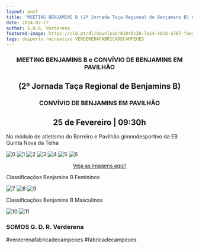 ```yaml
---
layout: post
title: "MEETING BENJAMINS B (2ª Jornada Taça Regional de Benjamins B) e CONVÍVIO DE BENJAMINS EM PAVILHÃO"
date: 2024-02-17
author: G.D.R. Verderena
featured-image: https://cld.pt/dl/download/81040c2b-7a14-48cb-a707-faec490fab17/cartaz.jpeg
tags: desporto recreativo VERDERENAFABRICADECAMPEOES
---
```


<CENTER><H3>MEETING BENJAMINS B e CONVÍVIO DE BENJAMINS EM PAVILHÃO</H3></CENTER>
<CENTER><H2>(2ª Jornada Taça Regional de Benjamins B) </H2></CENTER>

<CENTER><H3> CONVÍVIO DE BENJAMINS EM PAVILHÃO </H3></CENTER>


<CENTER><H2>25 de Fevereiro | 09:30h</H2></CENTER>

No módulo de atletismo do Barreiro e
Pavilhão gimnodesportivo da EB Quinta Nova da Telha

![0](https://cld.pt/dl/download/81040c2b-7a14-48cb-a707-faec490fab17/cartaz.jpeg)
![1](https://cld.pt/dl/download/9189fd07-01cc-47b3-a407-0c3c7b4e3797/Benj-A-1-1.jpg)
![2](https://cld.pt/dl/download/f600dc48-7d54-4e96-82e1-510b7d925dc1/Benj-B-2-2.jpg)
![3](https://cld.pt/dl/download/ab2750c3-3403-4d3e-bcf1-8551f61e755c/Benj-A-1.jpeg)
![4](https://cld.pt/dl/download/d76635d7-7b94-4676-8d09-8ccdbf1e1fd7/Benj-A-2.jpeg)
![5](https://cld.pt/dl/download/02f48818-a05a-48ce-b730-2af5f3f838d5/Benj-A-3.jpeg)
![6](https://cld.pt/dl/download/db329765-0d62-42aa-bed0-87bf59256a87/Benj-A-4.jpeg)

<div align="center" > 
<a  href="https://www.facebook.com/share/p/i9UnFGj7moVBDLbs//">Veja as imagens aqui!</a>
</div>

Classificações Benjamins B Femininos

![7](https://cld.pt/dl/download/b8b02f53-0572-40e5-b767-c575d0480aa8/C%C3%B3pia%20de%20Classifica%C3%A7%C3%B5es%20Coletivas%20e%20Individuais%2025.02.2024%20Fem._P%C3%A1gina_1.jpg)
![8](https://cld.pt/dl/download/68388c4d-5157-4247-95f0-c8fc0491408c/C%C3%B3pia%20de%20Classifica%C3%A7%C3%B5es%20Coletivas%20e%20Individuais%2025.02.2024%20Fem._P%C3%A1gina_2.jpg)
![9](https://cld.pt/dl/download/76e17064-3396-435e-9237-798113482df1/C%C3%B3pia%20de%20Classifica%C3%A7%C3%B5es%20Coletivas%20e%20Individuais%2025.02.2024%20Fem._P%C3%A1gina_3.jpg)

Classificações Benjamins B Masculinos

![10](https://cld.pt/dl/download/5ed1b6e6-1539-4d2a-a498-24e8a0d9e156/C%C3%B3pia%20de%20Classifica%C3%A7%C3%B5es%20Coletivas%20e%20Individuais%2025.02.2024%20Masc._P%C3%A1gina_1.jpg)
![11](https://cld.pt/dl/download/838398d0-80d2-4f64-ada8-e14ac8c1e6f9/C%C3%B3pia%20de%20Classifica%C3%A7%C3%B5es%20Coletivas%20e%20Individuais%2025.02.2024%20Masc._P%C3%A1gina_2.jpg)

<H3>SOMOS G. D. R. Verderena</H3>

#verderenafabricadecampeoes #fabricadecampeoes 
